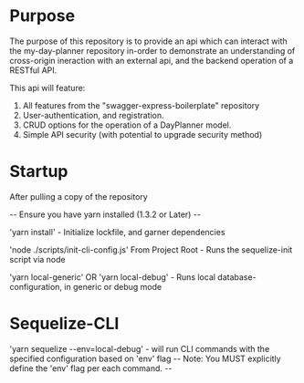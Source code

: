 # Purpose

The purpose of this repository is to provide an api which can interact with the
my-day-planner repository in-order to demonstrate an understanding of cross-origin
ineraction with an external api, and the backend operation of a RESTful API.

This api will feature:
  1. All features from the "swagger-express-boilerplate" repository
  2. User-authentication, and registration.
  3. CRUD options for the operation of a DayPlanner model.
  4. Simple API security (with potential to upgrade security method)

# Startup

After pulling a copy of the repository

-- Ensure you have yarn installed (1.3.2 or Later) --

'yarn install' - Initialize lockfile, and garner dependencies

'node ./scripts/init-cli-config.js' From Project Root - Runs the sequelize-init script via node

'yarn local-generic' OR 'yarn local-debug' - Runs local database-configuration, in generic or debug mode

# Sequelize-CLI

'yarn sequelize --env=local-debug' - will run CLI commands with the specified configuration based on 'env' flag
 -- Note: You MUST explicitly define the 'env' flag per each command. --
